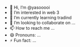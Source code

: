 - 👋 Hi, I’m @yasooooi
- 👀 I’m interested in web 3
- 🌱 I’m currently learning tradind
- 💞️ I’m looking to collaborate on ...
- 📫 How to reach me ...
- 😄 Pronouns: ...
- ⚡ Fun fact: ...

<!---
yasooooi/yasooooi is a ✨ special ✨ repository because its `README.md` (this file) appears on your GitHub profile.
You can click the Preview link to take a look at your changes.
--->
